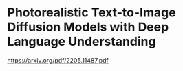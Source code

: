 # Photorealistic Text-to-Image Diffusion Models with Deep Language Understanding

https://arxiv.org/pdf/2205.11487.pdf